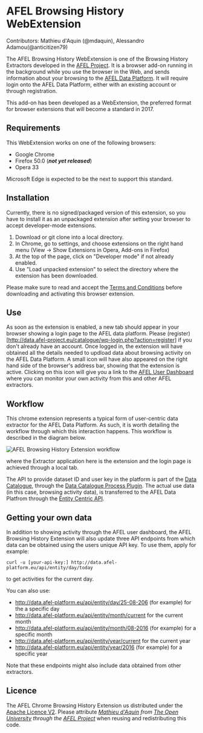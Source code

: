 # AFEL Browsing History WebExtension
Contributors: Mathieu d'Aquin (@mdaquin), Alessandro Adamou(@anticitizen79)

The AFEL Browsing History WebExtension is one of the Browsing History Extractors developed in the [AFEL Project](http://afel-project.eu). It is a browser add-on running in the background while you use the browser in the Web, and sends information about your browsing to the [AFEL Data Platform](http://data.afel-project.eu). It will require login onto the AFEL Data Platform, either with an existing account or through registration.

This add-on has been developed as a WebExtension, the preferred format for browser extensions that will become a standard in 2017.

## Requirements

This WebExtension works on one of the following browsers:
- Google Chrome
- Firefox 50.0 (___not yet released___)
- Opera 33

Microsoft Edge is expected to be the next to support this standard.

## Installation 
Currently, there is no signed/packaged version of this extension, so you have to install it as an unpackaged extension after setting your browser to accept developer-mode extensions.
1. Download or git clone into a local directory. 
2. In Chrome, go to settings, and choose extensions on the right hand menu (View -> Show Extensions in Opera, Add-ons in Firefox)
3. At the top of the page, click on "Developer mode" if not already enabled. 
4. Use "Load unpacked extension" to select the directory where the extension has been downloaded.

Please make sure to read and accept the [Terms and Conditions](http://data.afel-project.eu/catalogue/index.php/terms-browsing/) before downloading and activating this browser extension.

## Use
As soon as the extension is enabled, a new tab should appear in your browser showing a login page to the AFEL data platform. Please (register)[http://data.afel-project.eu/catalogue/wp-login.php?action=register] if you don't already have an account. Once logged in, the extension will have obtained all the details needed to updload data about browsing activity on the AFEL Data Platform. A small icon will have also appeared on the right hand side of the browser's address bar, showing that the extension is active. Clicking on this icon will give you a link to the [AFEL User Dashboard](http://data.afel-project.eu/catalogue/index.php/user-dashboard/) where you can monitor your own activity from this and other AFEL extractors.


## Workflow

This chrome extension represents a typical form of user-centric data extractor for the AFEL Data Platform. As such, it is worth detailing the workflow through which this interaction happens. This workflow is described in the diagram below.

![AFEL Browsing History Extension workflow](workflow.png "AFEL Browsing History Extension")

where the Extractor application here is the extension and the login page is achieved through a local tab.

The API to provide dataset ID and user key in the platform is part of the [Data Catalogue](https://github.com/afel-project/datahub-catalogue), through the [Data Catalogue Process Plugin](https://github.com/afel-project/data-catalogue-process-wordpress). The actual use data (in this case, browsing activity data), is transferred to the AFEL Data Platfrom through the [Entity Centric API](https://github.com/afel-project/entity-centric-api).

## Getting your own data
In addition to showing activity through the AFEL user dashboard, the AFEL Browsing History Extension will also update three API endpoints from which data can be obtained using the users unique API key. To use them, apply for example:

`curl -u [your-api-key:] http://data.afel-platform.eu/api/entity/day/today`

to get activities for the current day. 

You can also use:
- http://data.afel-platform.eu/api/entity/day/25-08-206 (for example) for the a specific day
- http://data.afel-platform.eu/api/entity/month/current for the current month
- http://data.afel-platform.eu/api/entity/month/08-2016 (for example) for a specific month
- http://data.afel-platform.eu/api/entity/year/current for the current year
- http://data.afel-platform.eu/api/entity/year/2016 (for example) for a specific year


Note that these endpoints might also include data obtained from other extractors.


## Licence 
The AFEL Chrome Browsing History Extension us distributed under the [Apache Licence V2](https://www.apache.org/licenses/LICENSE-2.0). Please attribute *[Mathieu d'Aquin](http://mdaquin.net) from [The Open University](http://www.open.ac.uk) through the [AFEL Project](http://afel-project.eu)* when reusing and redistributing this code.